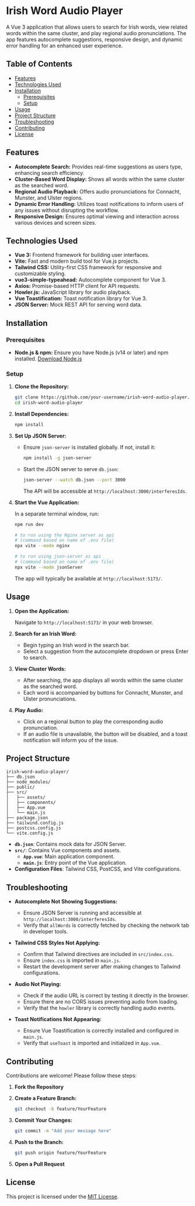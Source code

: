 # Irish Word Audio Player

A Vue 3 application that allows users to search for Irish words, view related words within the same cluster, and play regional audio pronunciations. The app features autocomplete suggestions, responsive design, and dynamic error handling for an enhanced user experience.

## Table of Contents

- [Features](#features)
- [Technologies Used](#technologies-used)
- [Installation](#installation)
  - [Prerequisites](#prerequisites)
  - [Setup](#setup)
- [Usage](#usage)
- [Project Structure](#project-structure)
- [Troubleshooting](#troubleshooting)
- [Contributing](#contributing)
- [License](#license)

## Features

- **Autocomplete Search:** Provides real-time suggestions as users type, enhancing search efficiency.
- **Cluster-Based Word Display:** Shows all words within the same cluster as the searched word.
- **Regional Audio Playback:** Offers audio pronunciations for Connacht, Munster, and Ulster regions.
- **Dynamic Error Handling:** Utilizes toast notifications to inform users of any issues without disrupting the workflow.
- **Responsive Design:** Ensures optimal viewing and interaction across various devices and screen sizes.

## Technologies Used

- **Vue 3:** Frontend framework for building user interfaces.
- **Vite:** Fast and modern build tool for Vue.js projects.
- **Tailwind CSS:** Utility-first CSS framework for responsive and customizable styling.
- **vue3-simple-typeahead:** Autocomplete component for Vue 3.
- **Axios:** Promise-based HTTP client for API requests.
- **Howler.js:** JavaScript library for audio playback.
- **Vue Toastification:** Toast notification library for Vue 3.
- **JSON Server:** Mock REST API for serving word data.

## Installation

### Prerequisites

- **Node.js & npm:** Ensure you have Node.js (v14 or later) and npm installed. [Download Node.js](https://nodejs.org/)

### Setup

1. **Clone the Repository:**

   ```bash
   git clone https://github.com/your-username/irish-word-audio-player.git
   cd irish-word-audio-player
   ```

2. **Install Dependencies:**

   ```bash
   npm install
   ```

3. **Set Up JSON Server:**

   - Ensure `json-server` is installed globally. If not, install it:

     ```bash
     npm install -g json-server
     ```

   - Start the JSON server to serve `db.json`:

     ```bash
     json-server --watch db.json --port 3000
     ```

     The API will be accessible at `http://localhost:3000/interferesIds`.

4. **Start the Vue Application:**

   In a separate terminal window, run:

   ```bash
   npm run dev

   # to run using the Nginx server as api
   # (command based on name of .env file)
   npx vite --mode nginx

   # to run using json-server as api
   # (command based on name of .env file)
   npx vite --mode jsonServer
   ```

   The app will typically be available at `http://localhost:5173/`.

## Usage

1. **Open the Application:**

   Navigate to `http://localhost:5173/` in your web browser.

2. **Search for an Irish Word:**

   - Begin typing an Irish word in the search bar.
   - Select a suggestion from the autocomplete dropdown or press Enter to search.

3. **View Cluster Words:**

   - After searching, the app displays all words within the same cluster as the searched word.
   - Each word is accompanied by buttons for Connacht, Munster, and Ulster pronunciations.

4. **Play Audio:**

   - Click on a regional button to play the corresponding audio pronunciation.
   - If an audio file is unavailable, the button will be disabled, and a toast notification will inform you of the issue.

## Project Structure

```
irish-word-audio-player/
├── db.json
├── node_modules/
├── public/
├── src/
│   ├── assets/
│   ├── components/
│   ├── App.vue
│   └── main.js
├── package.json
├── tailwind.config.js
├── postcss.config.js
└── vite.config.js
```

- **`db.json`**: Contains mock data for JSON Server.
- **`src/`**: Contains Vue components and assets.
  - **`App.vue`**: Main application component.
  - **`main.js`**: Entry point of the Vue application.
- **Configuration Files**: Tailwind CSS, PostCSS, and Vite configurations.

## Troubleshooting

- **Autocomplete Not Showing Suggestions:**

  - Ensure JSON Server is running and accessible at `http://localhost:3000/interferesIds`.
  - Verify that `allWords` is correctly fetched by checking the network tab in developer tools.

- **Tailwind CSS Styles Not Applying:**

  - Confirm that Tailwind directives are included in `src/index.css`.
  - Ensure `index.css` is imported in `main.js`.
  - Restart the development server after making changes to Tailwind configurations.

- **Audio Not Playing:**

  - Check if the audio URL is correct by testing it directly in the browser.
  - Ensure there are no CORS issues preventing audio from loading.
  - Verify that the `howler` library is correctly handling audio events.

- **Toast Notifications Not Appearing:**
  - Ensure Vue Toastification is correctly installed and configured in `main.js`.
  - Verify that `useToast` is imported and initialized in `App.vue`.

## Contributing

Contributions are welcome! Please follow these steps:

1. **Fork the Repository**

2. **Create a Feature Branch:**

   ```bash
   git checkout -b feature/YourFeature
   ```

3. **Commit Your Changes:**

   ```bash
   git commit -m "Add your message here"
   ```

4. **Push to the Branch:**

   ```bash
   git push origin feature/YourFeature
   ```

5. **Open a Pull Request**

## License

This project is licensed under the [MIT License](LICENSE).
